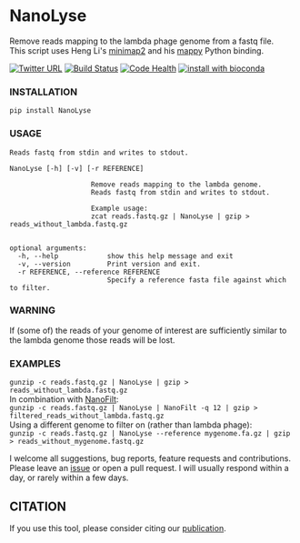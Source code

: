 # NanoLyse
Remove reads mapping to the lambda phage genome from a fastq file.  
This script uses Heng Li's [minimap2](https://github.com/lh3/minimap2) and his [mappy](https://pypi.python.org/pypi/mappy) Python binding.

[![Twitter URL](https://img.shields.io/twitter/url/https/twitter.com/wouter_decoster.svg?style=social&label=Follow%20%40wouter_decoster)](https://twitter.com/wouter_decoster)
[![Build Status](https://travis-ci.org/wdecoster/nanolyse.svg?branch=master)](https://travis-ci.org/wdecoster/nanolyse) [![Code Health](https://landscape.io/github/wdecoster/nanolyse/master/landscape.svg?style=flat)](https://landscape.io/github/wdecoster/nanolyse/master)
[![install with bioconda](https://img.shields.io/badge/install%20with-bioconda-brightgreen.svg?style=flat-square)](http://bioconda.github.io/recipes/nanolyse/README.html)


### INSTALLATION
`pip install NanoLyse`

### USAGE
```
Reads fastq from stdin and writes to stdout.  

NanoLyse [-h] [-v] [-r REFERENCE]

                    Remove reads mapping to the lambda genome.
                    Reads fastq from stdin and writes to stdout.

                    Example usage:
                    zcat reads.fastq.gz | NanoLyse | gzip > reads_without_lambda.fastq.gz


optional arguments:
  -h, --help            show this help message and exit
  -v, --version         Print version and exit.
  -r REFERENCE, --reference REFERENCE
                        Specify a reference fasta file against which to filter.
```


### WARNING
If (some of) the reads of your genome of interest are sufficiently similar to the lambda genome those reads will be lost.

### EXAMPLES
`gunzip -c reads.fastq.gz | NanoLyse | gzip > reads_without_lambda.fastq.gz`  
In combination with [NanoFilt](https://github.com/wdecoster/nanofilt):  
`gunzip -c reads.fastq.gz | NanoLyse | NanoFilt -q 12 | gzip > filtered_reads_without_lambda.fastq.gz`  
Using a different genome to filter on (rather than lambda phage):  
`gunzip -c reads.fastq.gz | NanoLyse --reference mygenome.fa.gz | gzip > reads_without_mygenome.fastq.gz`  









I welcome all suggestions, bug reports, feature requests and contributions. Please leave an [issue](https://github.com/wdecoster/nanolyse/issues) or open a pull request. I will usually respond within a day, or rarely within a few days.


## CITATION
If you use this tool, please consider citing our [publication](https://academic.oup.com/bioinformatics/advance-article/doi/10.1093/bioinformatics/bty149/4934939).

